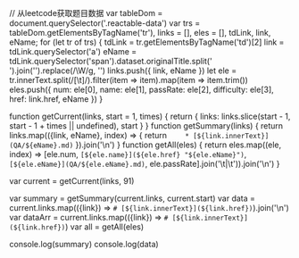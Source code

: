 // 从leetcode获取题目数据
var tableDom = document.querySelector('.reactable-data')
var trs = tableDom.getElementsByTagName('tr'), links = [], eles = [], tdLink, link, eName;
for (let tr of trs) {
	tdLink = tr.getElementsByTagName('td')[2]
	link = tdLink.querySelector('a')
	eName = tdLink.querySelector('span').dataset.originalTitle.split(' ').join('').replace(/\W/g, '')
	links.push({ link, eName })
	let ele = tr.innerText.split(/[\t]/).filter(item => item).map(item => item.trim())
	eles.push({ num: ele[0], name: ele[1], passRate: ele[2], difficulty: ele[3], href: link.href, eName })
}

function getCurrent(links, start = 1, times) {
	return {
		 links: links.slice(start - 1, start - 1 + times || undefined),
		 start
	}
}
function getSummary(links) {
	return links.map(({link, eName}, index) => {
		return `	* [${link.innerText}](QA/${eName}.md)`
	}).join('\n')
}
function getAll(eles) {
	return eles.map((ele, index) => [ele.num, `[${ele.name}](${ele.href} "${ele.eName}")`, `[${ele.eName}](QA/${ele.eName}.md)`, ele.passRate].join('\t|\t')).join('\n')
}

var current = getCurrent(links, 91)

var summary = getSummary(current.links, current.start)
var data = current.links.map(({link}) => `# [${link.innerText}](${link.href})`).join('\n')
var dataArr = current.links.map(({link}) => `# [${link.innerText}](${link.href})`)
var all = getAll(eles)

console.log(summary)
console.log(data)